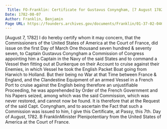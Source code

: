 ```yaml
---
 Title: FO-Franklin: Certificate for Gustavus Conyngham, [7 August 1782]
Date: 1782-08-07
Author: Franklin, Benjamin
Page URL: https://founders.archives.gov/documents/Franklin/01-37-02-0466
---
```


[August 7, 1782]
I do hereby certify whom it may concern, that the Commissioners of the United States of America at the Court of France, did issue on the first Day of March One thousand seven hundred & seventy seven, to Captain Gustavus Conyngham a Commission of Congress appointing him a Captain in the Navy of the said States and to command a Vessel then fitting out at Dunkerque on their Account to cruise against their Enemies, in which Vessel he took the English Packet Boat going from Harwich to Holland. But their being no War at that Time between France & England, and the Clandestine Equipment of an armed Vessel in a French Port to cruise against the English being therefore an unjustifiable Proceeding, he was apprehended by Order of the French Government and his Papers seized, among which was the said Commission, which was never restored, and cannot now be found. It is therefore that at the Request of the said Capt. Conyngham, and to ascertain the Fact that such a Commission was issued to him, I give this Certificate, at Passy, this 7th. Day of August, 1782.
B FranklinMinister Plenipotentiary from the United States of America at the Court of France.

